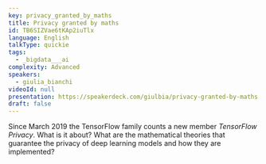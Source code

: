 ```yaml
---
key: privacy_granted_by_maths
title: Privacy granted by maths
id: TB6SIZVae6tKAp2iuTlx
language: English
talkType: quickie
tags:
  - _bigdata___ai
complexity: Advanced
speakers:
  - giulia_bianchi
videoId: null
presentation: https://speakerdeck.com/giulbia/privacy-granted-by-maths
draft: false
---
```

Since March 2019 the TensorFlow family counts a new member *TensorFlow Privacy*. What is it about? What are the mathematical theories that guarantee the privacy of deep learning models and how they are implemented?